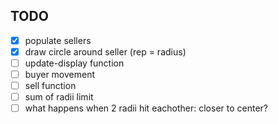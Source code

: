## TODO

- [x] populate sellers
- [x] draw circle around seller (rep = radius)
- [ ] update-display function
- [ ] buyer movement
- [ ] sell function
- [ ] sum of radii limit
- [ ] what happens when 2 radii hit eachother: closer to center?